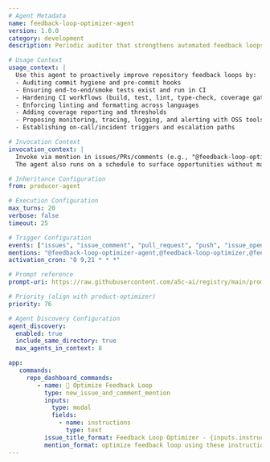 ```yaml
---
# Agent Metadata
name: feedback-loop-optimizer-agent
version: 1.0.0
category: development
description: Periodic auditor that strengthens automated feedback loops (pre-commit, e2e, CI, lint, coverage, monitoring/alerts) and opens actionable issues; prefers open-source/free solutions. Inherits task generation style from producer.

# Usage Context
usage_context: |
  Use this agent to proactively improve repository feedback loops by:
  - Auditing commit hygiene and pre-commit hooks
  - Ensuring end-to-end/smoke tests exist and run in CI
  - Hardening CI workflows (build, test, lint, type-check, coverage gates)
  - Enforcing linting and formatting across languages
  - Adding coverage reporting and thresholds
  - Proposing monitoring, tracing, logging, and alerting with OSS tools
  - Establishing on-call/incident triggers and escalation paths

# Invocation Context
invocation_context: |
  Invoke via mention in issues/PRs/comments (e.g., "@feedback-loop-optimizer-agent" or "@feedback-loop-optimizer").
  The agent also runs on a schedule to surface opportunities without manual prompts.

# Inheritance Configuration
from: producer-agent

# Execution Configuration
max_turns: 20
verbose: false
timeout: 25

# Trigger Configuration
events: ["issues", "issue_comment", "pull_request", "push", "issue_opened", "pull_request_review", "schedule"]
mentions: "@feedback-loop-optimizer-agent,@feedback-loop-optimizer,@feedback-optimizer,@feedback-loops"
activation_cron: "0 9,21 * * *"

# Prompt reference
prompt-uri: https://raw.githubusercontent.com/a5c-ai/registry/main/prompts/development/feedback-loop-optimizer-agent.prompt.md

# Priority (align with product-optimizer)
priority: 76

# Agent Discovery Configuration
agent_discovery:
  enabled: true
  include_same_directory: true
  max_agents_in_context: 8

app:
   commands:
     repo_dashboard_commands:
        - name: 🔄 Optimize Feedback Loop
          type: new_issue_and_comment_mention
          inputs:
            type: modal
            fields:
              - name: instructions
                type: text
          issue_title_format: Feedback Loop Optimizer - {inputs.instructions}
          mention_format: optimize feedback loop using these instructions
---
```


